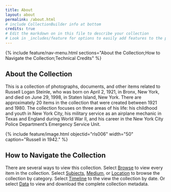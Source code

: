 ```yaml
---
title: About
layout: about
permalink: /about.html
# include CollectionBuilder info at bottom
credits: true
# Edit the markdown on in this file to describe your collection
# Look in _includes/feature for options to easily add features to the page
---
```

{% include feature/nav-menu.html sections="About the Collection;How to Navigate the Collection;Technical Credits" %}

## About the Collection

This is a collection of photographs, documents, and other items related to Russell Logan Steinle, who was born on April 2, 1921, in Bronx, New York, and died on June 29, 1998, in Staten Island, New York. There are approximately 20 items in the collection that were created between 1921 and 1980. The collection focuses on three areas of his life: his childhood and youth in New York City, his military service as an airplane mechanic in Texas and England during World War II, and his career in the New York City Police Department’s Emergency Service Unit.

{% include feature/image.html objectid="rls006" width="50" caption="Russell in 1942." %}

## How to Navigate the Collection

There are several ways to view this collection. Select [Browse](pages/browse.md) to view every item in the collection. Select [Subjects](pages/subjects.md), [Medium](pages/medium.md), or [Location](pages/location.md) to browse the collection by category. Select [Timeline](pages/timeline.md) to the view the collection by date. Or select [Data](pages/data.md) to view and download the complete collection metadata.
